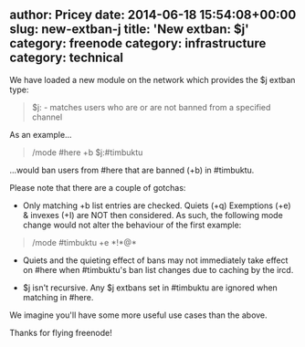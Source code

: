 author: Pricey
date: 2014-06-18 15:54:08+00:00
slug: new-extban-j
title: 'New extban: $j'
category: freenode
category: infrastructure
category: technical
---
We have loaded a new module on the network which provides the $j extban type:


<blockquote>$j:<chan> - matches users who are or are not banned from a specified channel</blockquote>


As an example...


<blockquote>/mode #here +b $j:#timbuktu</blockquote>


...would ban users from #here that are banned (+b) in #timbuktu.

Please note that there are a couple of gotchas:



	
  * Only matching +b list entries are checked. Quiets (+q) Exemptions (+e) & invexes (+I) are NOT then considered. As such, the following mode change would not alter the behaviour of the first example:




<blockquote>/mode #timbuktu +e *!*@*</blockquote>





	
  * Quiets and the quieting effect of bans may not immediately take effect on #here when #timbuktu's ban list changes due to caching by the ircd.

	
  * $j isn't recursive. Any $j extbans set in #timbuktu are ignored when matching in #here.


We imagine you'll have some more useful use cases than the above.

Thanks for flying freenode!
